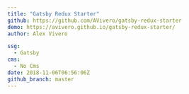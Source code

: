 ```yaml
---
title: "Gatsby Redux Starter"
github: https://github.com/AVivero/gatsby-redux-starter
demo: https://avivero.github.io/gatsby-redux-starter/
author: Alex Vivero

ssg:
  - Gatsby
cms:
  - No Cms
date: 2018-11-06T06:56:06Z
github_branch: master
---
```

